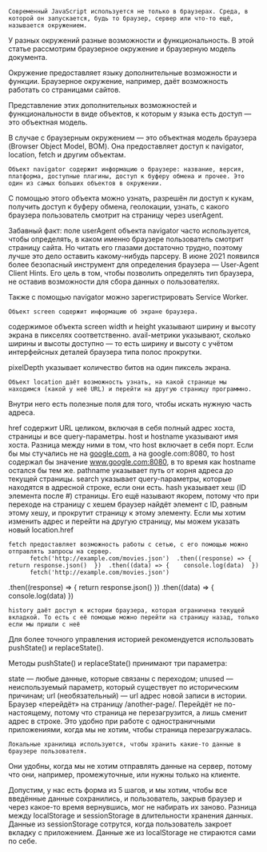     Современный JavaScript используется не только в браузерах. Среда, в которой он запускается, будь то браузер, сервер или что-то ещё, называется окружением.

У разных окружений разные возможности и функциональность. В этой статье рассмотрим браузерное окружение и браузерную модель документа.

Окружение предоставляет языку дополнительные возможности и функции. Браузерное окружение, например, даёт возможность работать со страницами сайтов.

Представление этих дополнительных возможностей и функциональности в виде объектов, к которым у языка есть доступ — это объектная модель.

В случае с браузерным окружением — это объектная модель браузера (Browser Object Model, BOM). Она предоставляет доступ к navigator, location, fetch и другим объектам.

    Объект navigator содержит информацию о браузере: название, версия, платформа, доступные плагины, доступ к буферу обмена и прочее. Это один из самых больших объектов в окружении.
С помощью этого объекта можно узнать, разрешён ли доступ к кукам, получить доступ к буферу обмена, геолокации, узнать, с какого браузера пользователь смотрит на страницу через userAgent.

Забавный факт: поле userAgent объекта navigator часто используется, чтобы определять, в каком именно браузере пользователь смотрит страницу сайта. Но читать его глазами достаточно трудно, поэтому лучше это дело оставить какому-нибудь парсеру.
В июне 2021 появился более безопасный инструмент для определения браузера — User-Agent Client Hints. Его цель в том, чтобы позволить определять тип браузера, не оставив возможности для сбора данных о пользователях.

Также с помощью navigator можно зарегистрировать Service Worker.

    Объект screen содержит информацию об экране браузера.

содержимое объекта screen
width и height указывают ширину и высоту экрана в пикселях соответственно. avail-метрики указывают, сколько ширины и высоты доступно — то есть ширину и высоту с учётом интерфейсных деталей браузера типа полос прокрутки.

pixelDepth указывает количество битов на один пиксель экрана.

    Объект location даёт возможность узнать, на какой странице мы находимся (какой у неё URL) и перейти на другую страницу программно.
Внутри него есть полезные поля для того, чтобы искать нужную часть адреса.

href содержит URL целиком, включая в себя полный адрес хоста, страницы и все query-параметры.
host и hostname указывают имя хоста. Разница между ними в том, что host включает в себя порт. Если бы мы стучались не на [google.com](http://google.com), а на google.com:8080, то host содержал бы значение www.google.com:8080, в то время как hostname остался бы тем же.
pathname указывает путь от корня адреса до текущей страницы.
search указывает query-параметры, которые находятся в адресной строке, если они есть.
hash указывает хеш (ID элемента после #) страницы. Его ещё называют якорем, потому что при переходе на страницу с хешем браузер найдёт элемент с ID, равным этому хешу, и прокрутит страницу к этому элементу.
Если мы хотим изменить адрес и перейти на другую страницу, мы можем указать новый location.href

    fetch предоставляет возможность работы с сетью, с его помощью можно отправлять запросы на сервер.
          fetch('http://example.com/movies.json')  .then((response) => {    return response.json()  })  .then((data) => {    console.log(data)  })
          fetch('http://example.com/movies.json')
.then((response) => {
return response.json()
})
.then((data) => {
console.log(data)
})


    history даёт доступ к истории браузера, которая ограничена текущей вкладкой. То есть с её помощью можно перейти на страницу назад, только если мы пришли с неё
Для более точного управления историей рекомендуется использовать pushState() и replaceState().

Методы pushState() и replaceState() принимают три параметра:

state — любые данные, которые связаны с переходом;
unused — неиспользуемый параметр, который существует по историческим причинам;
url (необязательный) — url адрес новой записи в истории.
Браузер «перейдёт» на страницу /another-page/. Перейдёт не по-настоящему, потому что страница не перезагрузится, а лишь сменит адрес в строке. Это удобно при работе с одностраничными приложениями, когда мы не хотим, чтобы страница перезагружалась.


    Локальные хранилища используются, чтобы хранить какие-то данные в браузере пользователя.

Они удобны, когда мы не хотим отправлять данные на сервер, потому что они, например, промежуточные, или нужны только на клиенте.

Допустим, у нас есть форма из 5 шагов, и мы хотим, чтобы все введённые данные сохранились, и пользователь, закрыв браузер и через какое-то время вернувшись, мог не набирать их заново.
Разница между localStorage и sessionStorage в длительности хранения данных. Данные из sessionStorage сотрутся, когда пользователь закроет вкладку с приложением. Данные же из localStorage не стираются сами по себе.
